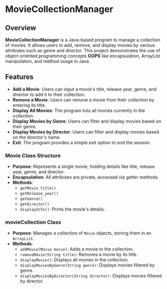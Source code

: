 # MovieCollectionManager

## Overview

**MovieCollectionManager** is a Java-based program to manage a collection of movies. It allows users to add, remove, and display movies by various attributes such as genre and director. This project demonstrates the use of object-oriented programming concepts **OOPS** like encapsulation, ArrayList manipulation, and method usage in Java.

## Features

- **Add a Movie**: Users can input a movie's title, release year, genre, and director to add it to their collection.
- **Remove a Movie**: Users can remove a movie from their collection by entering its title.
- **Display All Movies**: The program lists all movies currently in the collection.
- **Display Movies by Genre**: Users can filter and display movies based on their genre.
- **Display Movies by Director**: Users can filter and display movies based on the director's name.
- **Exit**: The program provides a simple exit option to end the session.


### Movie Class Structure

- **Purpose**: Represents a single movie, holding details like title, release year, genre, and director.
- **Encapsulation**: All attributes are private, accessed via getter methods.
- **Methods**: 
  - `getMovie_title()`
  - `getRelease_year()`
  - `getGenre()`
  - `getDirector()`
  - `displayInfo()`: Prints the movie's details.

### movieCollection Class

- **Purpose**: Manages a collection of `Movie` objects, storing them in an `ArrayList`.
- **Methods**:
  - `addMovie(Movie movie)`: Adds a movie to the collection.
  - `removeMovie(String title)`: Removes a movie by its title.
  - `displayMovie()`: Displays all movies in the collection.
  - `displayMoviesByGenre(String genre)`: Displays movies filtered by genre.
  - `displayMoviesByDirector(String director)`: Displays movies filtered by director.
